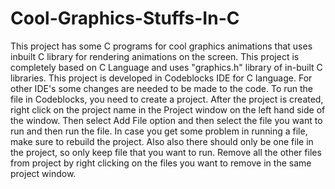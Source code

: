 # Cool-Graphics-Stuffs-In-C
This project has some C programs for cool graphics animations that uses inbuilt C library for rendering animations on the screen.
This project is completely based on C Language and uses "graphics.h" library of in-built C libraries. 
This project is developed in Codeblocks IDE for C language. For other IDE's some changes are needed to be made to the code.
To run the file in Codeblocks, you need to create a project. After the project is created, right click on the project name in the Project window on the left hand side of the window. Then select Add File option and then select the file you want to run and then run the file.
In case you get some problem in running a file, make sure to rebuild the project. Also also there should only be one file in the project, so only keep file that you want to run. Remove all the other files from project by right clicking on the files you want to remove in the same project window.
